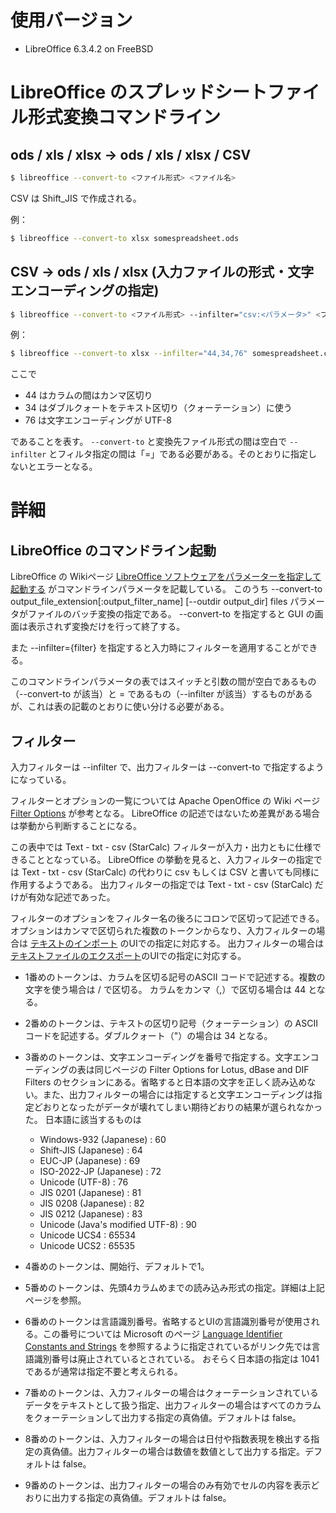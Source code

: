 # 使用バージョン

- LibreOffice 6.3.4.2 on FreeBSD

# LibreOffice のスプレッドシートファイル形式変換コマンドライン

## ods / xls / xlsx → ods / xls / xlsx / CSV

```sh
$ libreoffice --convert-to <ファイル形式> <ファイル名>
```

CSV は Shift_JIS で作成される。

例：

```sh
$ libreoffice --convert-to xlsx somespreadsheet.ods
```

## CSV → ods / xls / xlsx (入力ファイルの形式・文字エンコーディングの指定)

```sh
$ libreoffice --convert-to <ファイル形式> --infilter="csv:<パラメータ>" <ファイル名>
```

例：

```sh
$ libreoffice --convert-to xlsx --infilter="44,34,76" somespreadsheet.csv
```

ここで

- 44 はカラムの間はカンマ区切り
- 34 はダブルクォートをテキスト区切り（クォーテーション）に使う
- 76 は文字エンコーディングが UTF-8

であることを表す。
`--convert-to` と変換先ファイル形式の間は空白で `--infilter` とフィルタ指定の間は「=」である必要がある。そのとおりに指定しないとエラーとなる。

# 詳細

## LibreOffice のコマンドライン起動

LibreOffice の Wikiページ [LibreOffice ソフトウェアをパラメーターを指定して起動する](https://help.libreoffice.org/Common/Starting_the_Software_With_Parameters/ja) がコマンドラインパラメータを記載している。
このうち --convert-to output_file_extension\[:output_filter_name\] \[--outdir output_dir\] files
パラメータがファイルのバッチ変換の指定である。
--convert-to を指定すると GUI の画面は表示されず変換だけを行って終了する。

また --infilter={filter} を指定すると入力時にフィルターを適用することができる。

このコマンドラインパラメータの表ではスイッチと引数の間が空白であるもの（--convert-to が該当）と = であるもの（--infilter が該当）するものがあるが、これは表の記載のとおりに使い分ける必要がある。

## フィルター

入力フィルターは --infilter で、出力フィルターは --convert-to で指定するようになっている。

フィルターとオプションの一覧については Apache OpenOffice の Wiki ページ [Filter Options](https://wiki.openoffice.org/wiki/Documentation/DevGuide/Spreadsheets/Filter_Options) が参考となる。
LibreOffice の記述ではないため差異がある場合は挙動から判断することになる。

この表中では Text - txt - csv (StarCalc) フィルターが入力・出力ともに仕様できることとなっている。
LibreOffice の挙動を見ると、入力フィルターの指定では Text - txt - csv (StarCalc) の代わりに csv もしくは CSV と書いても同様に作用するようである。
出力フィルターの指定では Text - txt - csv (StarCalc) だけが有効な記述であった。

フィルターのオプションをフィルター名の後ろにコロンで区切って記述できる。
オプションはカンマで区切られた複数のトークンからなり、入力フィルターの場合は [テキストのインポート](https://help.libreoffice.org/Common/Text_Import/ja) のUIでの指定に対応する。 
出力フィルターの場合は [テキストファイルのエクスポート](https://help.libreoffice.org/Common/Export_text_files/ja)のUIでの指定に対応する。

- 1番めのトークンは、カラムを区切る記号のASCII コードで記述する。複数の文字を使う場合は / で区切る。
カラムをカンマ（,）で区切る場合は 44 となる。
- 2番めのトークンは、テキストの区切り記号（クォーテーション）の ASCII コードを記述する。ダブルクォート（"）の場合は 34 となる。
- 3番めのトークンは、文字エンコーディングを番号で指定する。文字エンコーディングの表は同じページの Filter Options for Lotus, dBase and DIF Filters のセクションにある。省略すると日本語の文字を正しく読み込めない。また、出力フィルターの場合には指定すると文字エンコーディングは指定どおりとなったがデータが壊れてしまい期待どおりの結果が選られなかった。
日本語に該当するものは
  - Windows-932 (Japanese) : 60
  - Shift-JIS (Japanese) : 64
  - EUC-JP (Japanese) : 69
  - ISO-2022-JP (Japanese) : 72
  - Unicode (UTF-8) : 76
  - JIS 0201 (Japanese) : 81
  - JIS 0208 (Japanese) : 82
  - JIS 0212 (Japanese) : 83
  - Unicode (Java's modified UTF-8) : 90
  - Unicode UCS4 : 65534 
  - Unicode UCS2 : 65535

- 4番めのトークンは、開始行、デフォルトで1。
- 5番めのトークンは、先頭4カラムめまでの読み込み形式の指定。詳細は上記ページを参照。
- 6番めのトークンは言語識別番号。省略するとUIの言語識別番号が使用される。この番号については Microsoft のページ [Language Identifier Constants and Strings](https://docs.microsoft.com/ja-jp/windows/win32/intl/language-identifier-constants-and-strings?redirectedfrom=MSDN) を参照するように指定されているがリンク先では言語識別番号は廃止されているとされている。
おそらく日本語の指定は 1041 であるが通常は指定不要と考えられる。
- 7番めのトークンは、入力フィルターの場合はクォーテーションされているデータをテキストとして扱う指定、出力フィルターの場合はすべてのカラムをクォーテーションして出力する指定の真偽値。デフォルトは false。
- 8番めのトークンは、入力フィルターの場合は日付や指数表現を検出する指定の真偽値。出力フィルターの場合は数値を数値として出力する指定。デフォルトは false。
- 9番めのトークンは、出力フィルターの場合のみ有効でセルの内容を表示どおりに出力する指定の真偽値。デフォルトは false。





